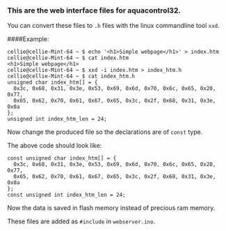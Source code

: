 ### This are the web interface files for aquacontrol32.

You can convert these files to `.h` files with the linux commandline tool `xxd`.

####Example:

    cellie@cellie-Mint-64 ~ $ echo '<h1>Simple webpage</h1>' > index.htm
    cellie@cellie-Mint-64 ~ $ cat index.htm
    <h1>Simple webpage</h1>
    cellie@cellie-Mint-64 ~ $ xxd -i index.htm > index_htm.h
    cellie@cellie-Mint-64 ~ $ cat index_htm.h
    unsigned char index_htm[] = {
      0x3c, 0x68, 0x31, 0x3e, 0x53, 0x69, 0x6d, 0x70, 0x6c, 0x65, 0x20, 0x77,
      0x65, 0x62, 0x70, 0x61, 0x67, 0x65, 0x3c, 0x2f, 0x68, 0x31, 0x3e, 0x0a
    };
    unsigned int index_htm_len = 24;

Now change the produced file so the declarations are of `const` type.

The above code should look like:

    const unsigned char index_htm[] = {
      0x3c, 0x68, 0x31, 0x3e, 0x53, 0x69, 0x6d, 0x70, 0x6c, 0x65, 0x20, 0x77,
      0x65, 0x62, 0x70, 0x61, 0x67, 0x65, 0x3c, 0x2f, 0x68, 0x31, 0x3e, 0x0a
    };
    const unsigned int index_htm_len = 24;
    
Now the data is saved in flash memory instead of precious ram memory.

These files are added as `#include` in `webserver.ino`.

